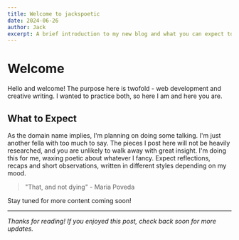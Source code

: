 ```yaml
---
title: Welcome to jackspoetic
date: 2024-06-26
author: Jack
excerpt: A brief introduction to my new blog and what you can expect to find here.
---
```


# Welcome

Hello and welcome! The purpose here is twofold - web development and creative writing. I wanted to practice both, so here I am and here you are.

## What to Expect

As the domain name implies, I'm planning on doing some talking. I'm just another fella with too much to say. The pieces I post here will not be heavily researched, and you are unlikely to walk away with great insight. I'm doing this for me, waxing poetic about whatever I fancy. Expect reflections, recaps and short observations, written in different styles depending on my mood.

> "That, and not dying" - Maria Poveda

Stay tuned for more content coming soon!

---

*Thanks for reading! If you enjoyed this post, check back soon for more updates.* 